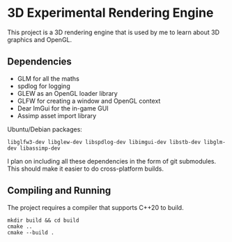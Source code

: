 # 3D Experimental Rendering Engine

This project is a 3D rendering engine that is used by me to learn
about 3D graphics and OpenGL.

## Dependencies

* GLM for all the maths
* spdlog for logging
* GLEW as an OpenGL loader library
* GLFW for creating a window and OpenGL context
* Dear ImGui for the in-game GUI
* Assimp asset import library

Ubuntu/Debian packages:

`libglfw3-dev libglew-dev libspdlog-dev libimgui-dev libstb-dev libglm-dev libassimp-dev`

I plan on including all these dependencies in the form of git
submodules. This should make it easier to do cross-platform builds.

## Compiling and Running

The project requires a compiler that supports C++20 to build.

```shell
mkdir build && cd build
cmake ..
cmake --build .
```

